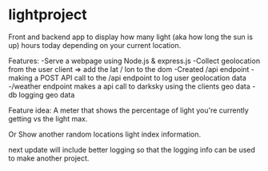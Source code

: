 # lightproject
Front and backend app to display how many light (aka how long the sun is up) hours today depending on your current location. 



Features:
-Serve a webpage using Node.js & express.js
-Collect geolocation from the user client => add the lat / lon to the dom
-Created /api endpoint
-making a POST API call to the /api endpoint to log user geolocation data
-/weather endpoint makes a api call to darksky using the clients geo data
-db logging geo data





Feature idea: A meter that shows the percentage of light you're currently getting vs the light max. 

Or Show another random locations light index information. 


next update will include better logging so that the logging info can be used to make another project.
